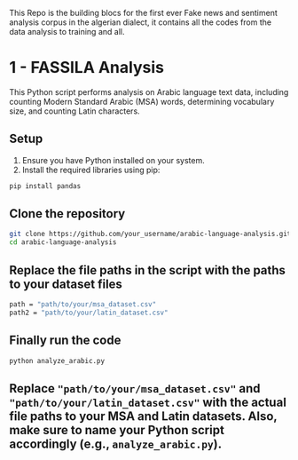 This Repo is the building blocs for the first ever Fake news and sentiment analysis corpus in the algerian dialect, it contains all the codes from the data analysis to training and all.

# 1 - FASSILA Analysis

This Python script performs analysis on Arabic language text data, including counting Modern Standard Arabic (MSA) words, determining vocabulary size, and counting Latin characters.

## Setup

1. Ensure you have Python installed on your system.
2. Install the required libraries using pip:

```bash
pip install pandas
```

## Clone the repository
```bash
git clone https://github.com/your_username/arabic-language-analysis.git
cd arabic-language-analysis
```
## Replace the file paths in the script with the paths to your dataset files
```bash
path = "path/to/your/msa_dataset.csv"
path2 = "path/to/your/latin_dataset.csv"
```
## Finally run the code
```bash
python analyze_arabic.py
```

## Replace `"path/to/your/msa_dataset.csv"` and `"path/to/your/latin_dataset.csv"` with the actual file paths to your MSA and Latin datasets. Also, make sure to name your Python script accordingly (e.g., `analyze_arabic.py`).
